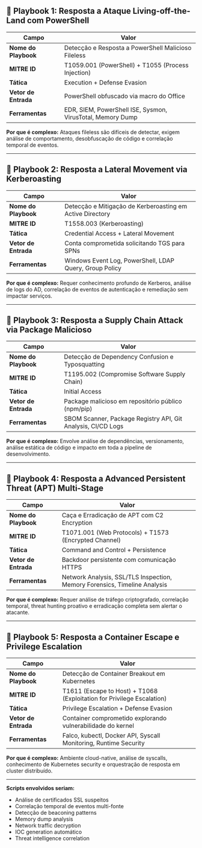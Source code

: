 



## 🎯 **Playbook 1: Resposta a Ataque Living-off-the-Land com PowerShell**

| Campo | Valor |
|-------|-------|
| **Nome do Playbook** | Detecção e Resposta a PowerShell Malicioso Fileless |
| **MITRE ID** | T1059.001 (PowerShell) + T1055 (Process Injection) |
| **Tática** | Execution + Defense Evasion |
| **Vetor de Entrada** | PowerShell obfuscado via macro do Office |
| **Ferramentas** | EDR, SIEM, PowerShell ISE, Sysmon, VirusTotal, Memory Dump |


**Por que é complexo:** Ataques fileless são difíceis de detectar, exigem análise de comportamento, desobfuscação de código e correlação temporal de eventos.

---

## 🎯 **Playbook 2: Resposta a Lateral Movement via Kerberoasting**

| Campo | Valor |
|-------|-------|
| **Nome do Playbook** | Detecção e Mitigação de Kerberoasting em Active Directory |
| **MITRE ID** | T1558.003 (Kerberoasting) |
| **Tática** | Credential Access + Lateral Movement |
| **Vetor de Entrada** | Conta comprometida solicitando TGS para SPNs |
| **Ferramentas** | Windows Event Log, PowerShell, LDAP Query, Group Policy |

**Por que é complexo:** Requer conhecimento profundo de Kerberos, análise de logs do AD, correlação de eventos de autenticação e remediação sem impactar serviços.

---

## 🎯 **Playbook 3: Resposta a Supply Chain Attack via Package Malicioso**

| Campo | Valor |
|-------|-------|
| **Nome do Playbook** | Detecção de Dependency Confusion e Typosquatting |
| **MITRE ID** | T1195.002 (Compromise Software Supply Chain) |
| **Tática** | Initial Access |
| **Vetor de Entrada** | Package malicioso em repositório público (npm/pip) |
| **Ferramentas** | SBOM Scanner, Package Registry API, Git Analysis, CI/CD Logs |

**Por que é complexo:** Envolve análise de dependências, versionamento, análise estática de código e impacto em toda a pipeline de desenvolvimento.

---

## 🎯 **Playbook 4: Resposta a Advanced Persistent Threat (APT) Multi-Stage**

| Campo | Valor |
|-------|-------|
| **Nome do Playbook** | Caça e Erradicação de APT com C2 Encryption |
| **MITRE ID** | T1071.001 (Web Protocols) + T1573 (Encrypted Channel) |
| **Tática** | Command and Control + Persistence |
| **Vetor de Entrada** | Backdoor persistente com comunicação HTTPS |
| **Ferramentas** | Network Analysis, SSL/TLS Inspection, Memory Forensics, Timeline Analysis |

**Por que é complexo:** Requer análise de tráfego criptografado, correlação temporal, threat hunting proativo e erradicação completa sem alertar o atacante.

---

## 🎯 **Playbook 5: Resposta a Container Escape e Privilege Escalation**

| Campo | Valor |
|-------|-------|
| **Nome do Playbook** | Detecção de Container Breakout em Kubernetes |
| **MITRE ID** | T1611 (Escape to Host) + T1068 (Exploitation for Privilege Escalation) |
| **Tática** | Privilege Escalation + Defense Evasion |
| **Vetor de Entrada** | Container comprometido explorando vulnerabilidade do kernel |
| **Ferramentas** | Falco, kubectl, Docker API, Syscall Monitoring, Runtime Security |

**Por que é complexo:** Ambiente cloud-native, análise de syscalls, conhecimento de Kubernetes security e orquestração de resposta em cluster distribuído.

---


**Scripts envolvidos seriam:**
- Análise de certificados SSL suspeitos
- Correlação temporal de eventos multi-fonte
- Detecção de beaconing patterns
- Memory dump analysis
- Network traffic decryption
- IOC generation automático
- Threat intelligence correlation

